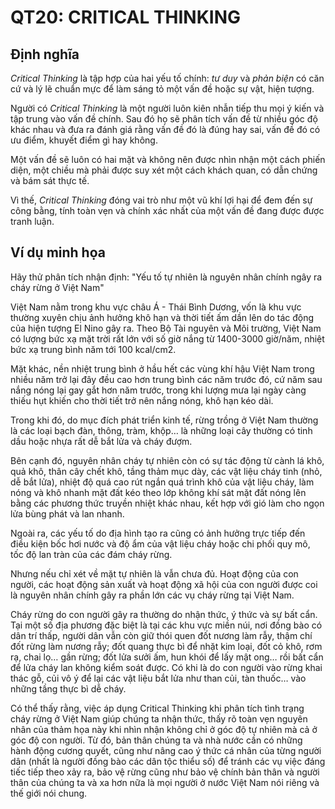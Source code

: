 # QT20: CRITICAL THINKING


## Định nghĩa

*Critical Thinking* là tập hợp của hai yếu tố chính: *tư duy* và *phản biện* có căn cứ và lý lẽ chuẩn mực để làm sáng tỏ một vấn đề hoặc sự vật, hiện tượng. 

Người có *Critical Thinking* là một người luôn kiên nhẫn tiếp thu mọi ý kiến và tập trung vào vấn đề chính. Sau đó họ sẽ phân tích vấn đề từ nhiều góc độ khác nhau và đưa ra đánh giá rằng vấn đề đó là đúng hay sai, vấn đề đó có ưu điểm, khuyết điểm gì hay không. 

Một vấn đề sẽ luôn có hai mặt và không nên được nhìn nhận một cách phiến diện, một chiều mà phải được suy xét một cách khách quan, có dẫn chứng và bám sát thực tế. 

Vì thế, *Critical Thinking* đóng vai trò như một vũ khí lợi hại để đem đến sự công bằng, tính toàn vẹn và chính xác nhất của một vấn đề đang được được tranh luận.


## Ví dụ minh họa

Hãy thử phân tích nhận định: "Yếu tố tự nhiên là nguyên nhân chính ngây ra cháy rừng ở Việt Nam" 

Việt Nam nằm trong khu vực châu Á - Thái Bình Dương, vốn là khu vực thường xuyên chịu ảnh hưởng khô hạn và thời tiết ấm dần lên do tác động của hiện tượng El Nino gây ra. Theo Bộ Tài nguyên và Môi trường, Việt Nam có lượng bức xạ mặt trời rất lớn với số giờ nắng từ 1400-3000 giờ/năm, nhiệt bức xạ trung bình năm tới 100 kcal/cm2. 

Mặt khác, nền nhiệt trung bình ở hầu hết các vùng khí hậu Việt Nam trong nhiều năm trở lại đây đều cao hơn trung bình các năm trước đó, cứ năm sau nắng nóng lại gay gắt hơn năm trước, trong khi lượng mưa lại ngày càng thiếu hụt khiến cho thời tiết trở nên nắng nóng, khô hạn kéo dài. 

Trong khi đó, do mục đích phát triển kinh tế, rừng trồng ở Việt Nam thường là các loại bạch đàn, thông, tràm, khộp… là những loại cây thường có tinh dầu hoặc nhựa rất dễ bắt lửa và cháy đượm.     

Bên cạnh đó, nguyên nhân cháy tự nhiên còn có sự tác động từ cành lá khô, quả khô, thân cây chết khô, tầng thảm mục dày, các vật liệu cháy tinh (nhỏ, dễ bắt lửa), nhiệt độ quá cao rút ngắn quá trình khô của vật liệu cháy, làm nóng và khô nhanh mặt đất kéo theo lớp không khí sát mặt đất nóng lên bằng các phương thức truyền nhiệt khác nhau, kết hợp với gió làm cho ngọn lửa bùng phát và lan nhanh. 

Ngoài ra, các yếu tố do địa hình tạo ra cũng có ảnh hưởng trực tiếp đến điều kiện bốc hơi nước và độ ẩm của vật liệu cháy hoặc chi phối quy mô, tốc độ lan tràn của các đám cháy rừng.   

Nhưng nếu chỉ xét về mặt tự nhiên là vẫn chưa đủ. Hoạt động của con người, các hoạt động sản xuất và hoạt động xã hội của con người được coi là nguyên nhân chính gây ra phần lớn các vụ cháy rừng tại Việt Nam.

Cháy rừng do con người gây ra thường do nhận thức, ý thức và sự bất cẩn. Tại một số địa phương đặc biệt là tại các khu vực miền núi, nơi đồng bào có dân trí thấp, người dân vẫn còn giữ thói quen đốt nương làm rẫy, thậm chí đốt rừng làm nương rẫy; đốt quang thực bì để nhặt kim loại, đốt cỏ khô, rơm rạ, chai lọ… gần rừng; đốt lửa sưởi ấm, hun khói để lấy mật ong… rồi bất cẩn để lửa cháy lan không kiểm soát được. Có khi là do con người vào rừng khai thác gỗ, củi vô ý để lại các vật liệu bắt lửa như than củi, tàn thuốc… vào những tầng thực bì dễ cháy.

Có thể thấy rằng, việc áp dụng Critical Thinking khi phân tích tình trạng cháy rừng ở Việt Nam giúp chúng ta nhận thức, thấy rõ toàn vẹn nguyên nhân của thảm họa này khi nhìn nhận không chỉ ở góc độ tự nhiên mà cả ở góc độ con người. Từ đó, bản thân chúng ta và nhà nước cần có những hành động cương quyết, cũng như nâng cao ý thức cá nhân của từng người dân (nhất là người đồng bào các dân tộc thiểu số) để tránh các vụ việc đáng tiếc tiếp theo xảy ra, bảo vệ rừng cũng như bảo vệ chính bản thân và người thân của chúng ta và xa hơn nữa là mọi người ở nước Việt Nam nói riêng và thế giới nói chung.


